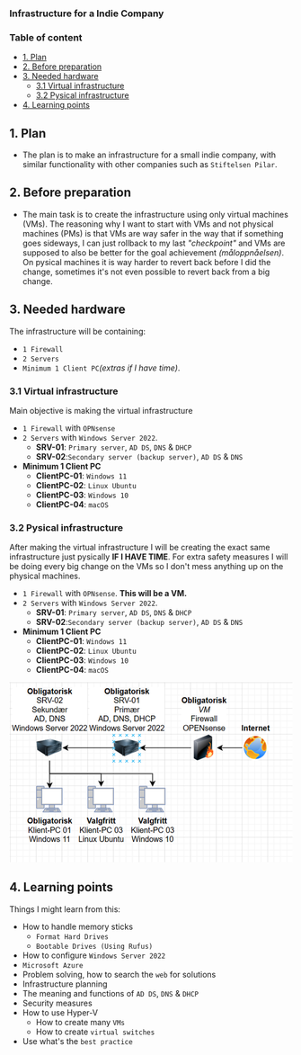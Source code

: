 ### Infrastructure for a Indie Company

### Table of content
- [1. Plan](#1-plan)
- [2. Before preparation](#2-before-preparation)
- [3. Needed hardware](#3-needed-hardware)
  - [3.1 Virtual infrastructure](#31-virtual-infrastructure)
  - [3.2 Pysical infrastructure](#32-pysical-infrastructure)
- [4. Learning points](#4-learning-points)



## 1. Plan
- The plan is to make an infrastructure for a small indie company, with similar functionality with other companies such as ``Stiftelsen Pilar``.



## 2. Before preparation
- The main task is to create the infrastructure using only virtual machines (VMs). The reasoning why I want to start with VMs and not physical machines (PMs) is that VMs are way safer in the way that if something goes sideways, I can just rollback to my last *"checkpoint"* and VMs are supposed to also be better for the goal achievement *(måloppnåelsen)*. On pysical machines it is way harder to revert back before I did the change, sometimes it's not even possible to revert back from a big change.



## 3. Needed hardware
The infrastructure will be containing:
-  ``1 Firewall`` 
-  ``2 Servers``
-  ``Minimum 1 Client PC``*(extras if I have time)*.  

### 3.1 Virtual infrastructure
Main objective is making the virtual infrastructure
- ``1 Firewall`` with ``OPNsense``
- ``2 Servers`` with ``Windows Server 2022``. 
  - **SRV-01**: ``Primary server``, ``AD DS``, ``DNS`` & ``DHCP``
  - **SRV-02**:``Secondary server (backup server)``, ``AD DS`` & ``DNS``
- **Minimum 1 Client PC**
  - **ClientPC-01**: ``Windows 11``
  - **ClientPC-02**: ``Linux Ubuntu``
  - **ClientPC-03**: ``Windows 10``
  - **ClientPC-04**: ``macOS`` 

### 3.2 Pysical infrastructure
After making the virtual infrastructure I will be creating the exact same infrastructure just pysically **IF I HAVE TIME**. For extra safety measures I will be doing every big change on the VMs so I don't mess anything up on the physical machines.
- ``1 Firewall`` with ``OPNsense``. **This will be a VM.**
- ``2 Servers`` with ``Windows Server 2022``. 
  - **SRV-01**: ``Primary server``, ``AD DS``, ``DNS`` & ``DHCP``
  - **SRV-02**:``Secondary server (backup server)``, ``AD DS`` & ``DNS``
- **Minimum 1 Client PC**
  - **ClientPC-01**: ``Windows 11``
  - **ClientPC-02**: ``Linux Ubuntu``
  - **ClientPC-03**: ``Windows 10``
  - **ClientPC-04**: ``macOS`` 

<img src="IndieCompanyInfrastructure.png" alt="Picture of infrastructure" />



## 4. Learning points
Things I might learn from this:
- How to handle memory sticks
  - ``Format Hard Drives``
  - ``Bootable Drives (Using Rufus)``
- How to configure ``Windows Server 2022``
- ``Microsoft Azure``
- Problem solving, how to search the ``web`` for solutions
- Infrastructure planning
- The meaning and functions of ``AD DS``, ``DNS`` & ``DHCP``
- Security measures
- How to use Hyper-V
  - How to create many ``VMs``
  - How to create ``virtual switches``
- Use what's the ``best practice``



